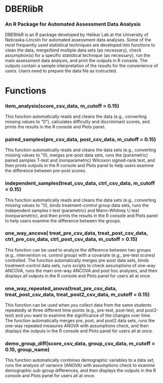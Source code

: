 # DBERlibR
### An R Package for Automated Assessment Data Analysis

DBERlibR is an R package developed by Helikar Lab at the University of Nebraska-Lincoln for automated assessment data analyses. Some of the most frequently used statistical techniques are developed into functions to clean the data, merge/bind multiple data sets (as necessary), check assumption(s) for a specific statistical technique (as necessary), run the main assessment data analysis, and print the outputs in R console. The outputs contain a sample interpretation of the results for the convenience of users. Users need to prepare the data file as instructed.

# Functions

### item_analysis(score_csv_data, m_cutoff = 0.15)
This function automatically reads and cleans the data (e.g., converting missing values to “0”), calculates difficulty and discriminant scores, and prints the results in the R console and Plots panel. 

### paired_samples(pre_csv_data, post_csv_data, m_cutoff = 0.15)
This function automatically reads and cleans the data sets (e.g., converting missing values to "0), merges pre-post data sets, runs the (parametric) paired samples T-test and (nonparametric) Wilcoxon signed-rank test, and then prints outputs in the R console and Plots panel to help users examine the difference between pre-post scores. 

### independent_samples(treat_csv_data, ctrl_csv_data, m_cutoff = 0.15)
This function automatically reads and cleans the data sets (e.g., converting missing values to "0), binds treatment-control group data sets, runs the independent samples t-test (parametric) and Mann–Whitney U test (nonparametric), and then prints the results in the R console and Plots panel to help users examine the difference between the groups. 

### one_way_ancova( treat_pre_csv_data, treat_post_csv_data, ctrl_pre_csv_data, ctrl_post_csv_data, m_cutoff = 0.15)
This function can be used to analyze the difference between two groups (e.g., intervention vs. control group) with a covariate (e.g., pre-test scores) controlled. The function automatically merges pre-post data sets, binds treatment-control data sets, runs scripts to check assumptions of one-way ANCOVA, runs the main one-way ANCOVA and post hoc analyses, and then displays all outputs in the R console and Plots panel for users all at once. 

### one_way_repeated_anova(treat_pre_csv_data, treat_post_csv_data, treat_post2_csv_data, m_cutoff = 0.15)
This function can be used when you collect data from the same students repeatedly at three different time points (e.g., pre-test, post-test, and post2-test) and you want to examine the significance of the changes over time. The function automatically merges pre, post, and post2 data sets, runs the one-way repeated measures ANOVA with assumptions check, and then displays the outputs in the R console and Plots panel for users all at once.

### demo_group_diff(score_csv_data, group_csv_data, m_cutoff = 0.15, group_name)
This function automatically combines demographic variables to a data set, runs the analysis of variance (ANOVA) with assumptions check to examine demographic sub-group differences, and then displays the outputs in the R console and Plots panel for users all at once.
